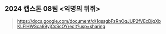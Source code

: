 ## 2024 캡스톤 08팀 <익명의 뒤쥐>
>https://docs.google.com/document/d/1qssgbFzRnOqJUP2fVEcDjqXbKLFlHWSca89yjCsScOY/edit?usp=sharing
